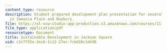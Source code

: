 ```yaml
---
content_type: resource
description: Student prepared development plan presentation for several vacant properties
  in Jamaica Plain and Roxbury.
file: https://ol-ocw-studio-app-production.s3.amazonaws.com/courses/11-947-sustainable-economic-development-spring-2004/c3c7f35e2ec61c1227ecfcbd28c1d436_finaljpndc.pdf
file_type: application/pdf
resourcetype: Document
title: Sustainable Development in Jackson Square
uid: c3c7f35e-2ec6-1c12-27ec-fcbd28c1d436
---
```

